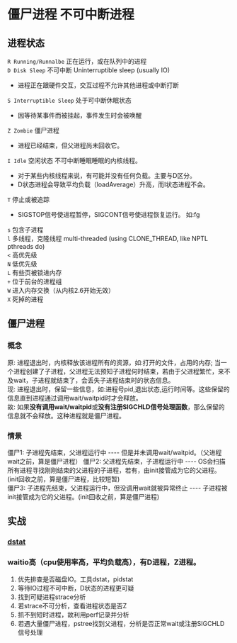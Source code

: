 # 僵尸进程 不可中断进程

## 进程状态

`R Running/Runnalbe` 正在运行，或在队列中的进程  
`D Disk Sleep` 不可中断 Uninterruptible sleep (usually IO)  

- 进程正在跟硬件交互，交互过程不允许其他进程或中断打断

`S Interruptible Sleep` 处于可中断休眠状态  

- 因等待某事件而被挂起，事件发生时会被唤醒

`Z Zombie` 僵尸进程  

- 进程已经结束，但父进程尚未回收它。

`I Idle` 空闲状态 不可中断睡眠睡眠的内核线程。  

- 对于某些内核线程来说，有可能并没有任何负载。主要与D区分。
- D状态进程会导致平均负载（loadAverage）升高，而I状态进程不会。

`T` 停止或被追踪  

- SIGSTOP信号使进程暂停，SIGCONT信号使进程恢复运行。 如:fg

`s` 包含子进程  
`l` 多线程，克隆线程 multi-threaded (using CLONE_THREAD, like NPTL pthreads do)  
`<` 高优先级  
`N` 低优先级  
`L` 有些页被锁进内存  
`+` 位于前台的进程组  
`W` 进入内存交换（从内核2.6开始无效）  
`X` 死掉的进程  

## 僵尸进程

### 概念

原: 进程退出时，内核释放该进程所有的资源，如:打开的文件，占用的内存; 当一个进程创建了子进程，父进程无法预知子进程何时结束，若由于父进程繁忙，来不及wait，子进程就结束了，会丢失子进程结束时的状态信息。  
现: 进程退出时，保留一些信息，如:进程号pid,退出状态,运行时间等。这些保留的信息直到进程通过调用wait/waitpid时才会释放。  
故: 如果**没有调用wait/waitpid**或**没有注册SIGCHLD信号处理函数**，那么保留的信息就不会释放。这种进程就是僵尸进程。  

### 情景

僵尸1: 子进程先结束，父进程运行中 ---- 但是并未调用wait/waitpid。（父进程wait之前，算是僵尸进程）
僵尸2: 父进程先结束，子进程运行中 ---- OS会扫描所有进程寻找刚刚结束的父进程的子进程，若有，由init接管成为它的父进程。(init回收之前，算是僵尸进程，比较短暂)  
僵尸3: 子进程先结束，父进程运行中，但没调用wait就被异常终止 ---- 子进程被init接管成为它的父进程。(init回收之前，算是僵尸进程)  

## 实战

### [dstat](src/cmd/dstat.md)

### waitio高（cpu使用率高，平均负载高），有D进程，Z进程。

1. 优先排查是否磁盘IO。工具dstat，pidstat
2. 等待IO过程不可中断，D状态的进程更可疑
3. 找到可疑进程strace分析
4. 若strace不可分析，查看进程状态是否Z
5. 抓不到短时进程，故利用perf记录并分析
6. 若遇大量僵尸进程，pstree找到父进程，分析是否正常wait或注册SIGCHLD信号处理
